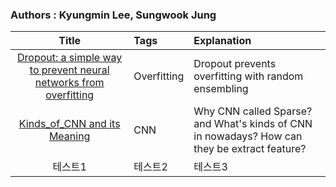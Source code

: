 ### Authors : Kyungmin Lee, Sungwook Jung
|Title|Tags|Explanation|
 |:------:|:---|:---|
|[Dropout: a simple way to prevent neural networks from overfitting](https://github.com/klee30810/ML-Study/blob/main/DL/Dropout%20A%20Simple%20Way%20to%20Prevent%20Neural%20Networks%20overfitting.md)|Overfitting|Dropout prevents overfitting with random ensembling|
|[Kinds_of_CNN and its Meaning](https://github.com/klee30810/ML-Study/blob/main/DL/Kinds_of_CNN%20and%20its%20Mean%20.md)|CNN|Why CNN called Sparse? and What's kinds of CNN in nowadays? How can they be extract feature?|
|테스트1|테스트2|테스트3|